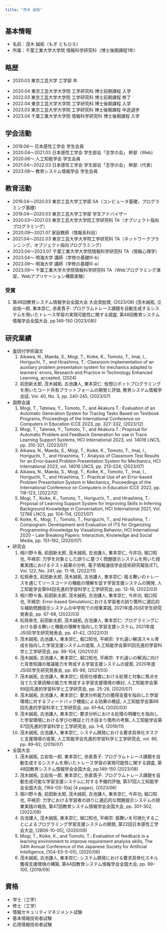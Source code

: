 ```yaml
---
title: "茂木 誠拓"
---
```

## 基本情報
* 名前：茂木 誠拓（もぎ ともひろ）
* 所属：千葉工業大学大学院 情報科学研究科（博士後期課程1年）

## 略歴
* 2020.03 東京工芸大学 工学部 卒
- 2020.04 東京工芸大学大学院 工学研究科 博士前期課程 入学
- 2022.03 東京工芸大学大学院 工学研究科 博士前期課程 修了
- 2022.04 東京工芸大学大学院 工学研究科 博士後期課程 入学
- 2023.03 東京工芸大学大学院 工学研究科 博士後期課程 中途退学
- 2023.04 千葉工業大学大学院 情報科学研究科 博士後期課程 入学

## 学会活動
* 2019.06〜 日本感性工学会 学生会員
* 2020.04〜2021.03 日本感性工学会 学生部会「志学の会」 幹部（Web）
* 2020.06〜 人工知能学会 学生会員
* 2021.04〜2022.03 日本感性工学会 学生部会「志学の会」 幹部（代表）
* 2023.08〜 教育システム情報学会 学生会員

## 教育活動
* 2019.04〜2020.03 東京工芸大学工学部 SA（コンピュータ基礎，プログラミング基礎）
* 2019.04〜2020.03 東京工芸大学工学部 学生アドバイザー
* 2020.03〜2021.03 東京工芸大学大学院工学研究科 TA（オブジェクト指向プログラミング）
* 2020.09〜2021.07 家庭教師（情報系科目）
* 2021.04〜2022.03 東京工芸大学大学院工学研究科 TA（ネットワークプランニング，オブジェクト指向プログラミング）
* 2023.04〜2023.07 千葉工業大学大学院情報科学研究科 TA（情報心理学）
* 2023.04〜 明海大学 講師（学修の基礎Ⅲ-b）
* 2023.09〜 明海大学 講師（学修の基礎Ⅲ-a）
* 2023.09〜 千葉工業大学大学院情報科学研究科 TA（Webプログラミング演習，Webアプリケーション構築実験）

### 受賞<!-- awards -->
1. 第48回教育システム情報学会全国大会 大会奨励賞, (2023/08) (茂木誠拓, 立岩佑一郎, 東本崇仁, 赤倉貴子: プログラムトレース課題を自動生成するシステムを用いたトレース学習の実現可能性に関する調査, 第48回教育システム情報学会全国大会, pp.149-150 (2023/08))

## 研究業績
* 査読付学術論文
  1. Aikawa, N., Maeda, S., Mogi, T., Koike, K., Tomoto, T., Imai, I., Horiguchi, T., and Hirashima, T.: Classroom implementation of an auxiliary problem presentation system for mechanics adapted to learners’ errors, Research and Practice in Technology Enhanced Learning, accepted, (2024)
  2. 前田新太郎, 茂木誠拓, 古池謙人, 東本崇仁: 仮想ロボットプログラミングを用いたコード共有プラットフォームの開発と評価, 教育システム情報学会誌, Vol. 40, No. 3, pp. 240-245, (2023/07)
* 国際会議
  1. Mogi, T., Tateiwa, Y., Tomoto, T., and Akakura T.: Evaluation of an Automatic Generation System for Tracing Tasks Based on Textbook Programs, Proceedings of the International Conference on Computers in Education ICCE 2023, pp. 327-332, (2023/12)
  2. Mogi, T., Tateiwa, Y., Tomoto, T., and Akakura T.: Proposal for Automatic Problem and Feedback Generation for use in Trace Learning Support Systems, HCI International 2023, vol. 14016 LNCS, pp. 310-321, (2023/07)
  3. Aikawa, N., Maeda, S., Mogi, T., Koike, K., Tomoto, T., Imai, I., Horiguchi, T., and Hirashima, T.: Analysis of Classroom Test Results for an Error-based Problem Presentation System for Mechanics, HCI International 2023, vol. 14016 LNCS, pp. 213–224, (2023/07)
  4. Aikawa, N., Maeda, S., Mogi, T., Koike, K., Tomoto, T., Imai, I., Horiguchi, T., and Hirashima, T.: Practical Use of an Error-based Problem Presentation System in Mechanics, Proceedings of the International Conference on Computers in Education ICCE 2022, pp. 118-123, (2022/12)
  5. Mogi, T., Koike, K., Tomoto, T., Horiguchi, T., and Hirashima, T.: Proposal of Learning Support System for Improving Skills in Inferring Background Knowledge in Conversation, HCI International 2021, Vol. 12766 LNCS, pp. 104-114, (2021/07)
  6. Koike, K., Mogi, T., Tomoto, T., Horiguchi, T., and Hirashima, T.: Compogram: Development and Evaluation of ITS for Organizing Programming-Knowledge by Visualizing Behavior, HCI International 2020 – Late Breaking Papers: Interaction, Knowledge and Social Media, pp. 151–162, (2020/07)
* 研究会
  1. 相川野々香, 前田新太郎, 茂木誠拓, 古池謙人, 東本崇仁, 今井功, 堀口知也, 平嶋宗: 力学を対象とした誤りに基づく問題提示システムを用いた授業実践におけるテスト結果の分析, 電子情報通信学会技術研究報告(ET), Vol. 122, No. 241, pp. 11-18, (2022/11)
  2. 松爲泰生, 前田新太郎, 茂木誠拓, 古池謙人, 東本崇仁: 振る舞いのトレースを通じてソースコードの機能の理解を促す学習支援システムの開発, 人工知能学会第94回先進的学習科学と工学研究会, pp. 13-18, (2022/03)
  3. 相川野々香, 前田新太郎, 茂木誠拓, 古池謙人, 東本崇仁, 今井功, 堀口知也, 平嶋宗: Error-based Simulationにおける学習者の誤り箇所に適応的な補助問題提示システムの中学校での授業実践, 2021年度JSiSE学生研究発表会, pp. 67-68, (2022/03)
  4. 松爲泰生, 前田新太郎, 茂木誠拓, 古池謙人, 東本崇仁: プログラミングにおける振る舞いと機能の理解を指向した学習支援システム, 2021年度JSiSE学生研究発表会, pp. 41-42, (2022/03)
  5. 茂木誠拓, 古池謙人, 東本崇仁, 堀口知也, 平嶋宗: すれ違い解消スキル育成を指向した学習支援システムの提案, 人工知能学会第91回先進的学習科学と工学研究会, pp. 99-104, (2021/03)
  6. 茂木誠拓, 古池謙人, 東本崇仁, 堀口知也, 平嶋宗: すれ違いの解消に向けた背景知識の推論能力を育成する学習支援システムの提案, 2020年度JSiSE学生研究発表会, pp. 85-86, (2021/03)
  7. 茂木誠拓, 古池謙人, 東本崇仁: 技術仕様書における処理と対象に焦点を当てた文章読解の能力を育成する学習支援環境の検討, 人工知能学会第89回先進的学習科学と工学研究会, pp. 25-28, (2020/07)
  8. 茂木誠拓, 古池謙人, 東本崇仁: 要求分析能力の獲得支援を指向した学習環境に対するフィードバック機能による効果の検証, 人工知能学会第88回先進的学習科学と工学研究会, pp. 61–64, (2020/03)
  9. 茂木誠拓, 古池謙人, 東本崇仁: 要求分析における処理の明確化を指向した学習環境における学びの検証と行き詰まり箇所の考察, 人工知能学会第87回先進的学習科学と工学研究会, pp. 1–6, (2019/11)
  10. 茂木誠拓, 古池謙人, 東本崇仁, システム開発における要求具体化タスクと支援環境の提案, 人工知能学会先進的学習科学と工学研究会, vol. 86, pp. 89–92, (2019/07)
* 全国大会
  1. 茂木誠拓, 立岩佑一郎, 東本崇仁, 赤倉貴子: プログラムトレース課題を自動生成するシステムを用いたトレース学習の実現可能性に関する調査, 第48回教育システム情報学会全国大会, pp.149-150 (2023/08)
  2. 茂木誠拓, 立岩佑一郎, 東本崇仁, 赤倉貴子: プログラムトレース課題を自動生成可能な学習支援システムに対する予備的評価, 第37回人工知能学会全国大会, [1R4-OS-10a] (4 pages), (2023/06)
  3. 相川野々香, 前田新太郎, 茂木誠拓, 古池謙人, 東本崇仁, 今井功, 堀口知也, 平嶋宗: 力学における学習者の誤りに適応的な問題提示システムの授業実践の報告, 第47回教育システム情報学会全国大会, pp. 301-302, (2022/08)
  4. 古池謙人, 茂木誠拓, 東本崇仁, 堀口知也, 平嶋宗: 振舞いを可視化することによるプログラミング学習支援システムの開発, 第22回日本感性工学会大会, [2B06-10-05], (2020/09)
  5. Mogi, T., Koike, K., and Tomoto, T.: Evaluation of feedback in a learning environment to improve requirement analysis skills, The 34th Annual Conference of the Japanese Society for Artificial Intelligence, [1G4-ES-5-05], (2020/06)
  6. 茂木誠拓, 古池謙人, 東本崇仁: システム開発における要求具体化スキル獲得支援環境の構築, 第44回教育システム情報学会全国大会, pp. 99–100, (2019/09)

## 資格
* 学士（工学）
* 修士（工学）
* 情報セキュリティマネジメント試験
* 基本情報技術者試験
* 応用情報技術者試験
